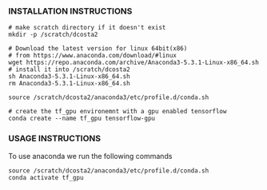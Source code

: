 ### INSTALLATION INSTRUCTIONS 

```shell
# make scratch directory if it doesn't exist
mkdir -p /scratch/dcosta2 

# Download the latest version for linux 64bit(x86) 
# from https://www.anaconda.com/download/#linux
wget https://repo.anaconda.com/archive/Anaconda3-5.3.1-Linux-x86_64.sh
# install it into /scratch/dcosta2
sh Anaconda3-5.3.1-Linux-x86_64.sh
rm Anaconda3-5.3.1-Linux-x86_64.sh

source /scratch/dcosta2/anaconda3/etc/profile.d/conda.sh

# create the tf_gpu environemnt with a gpu enabled tensorflow
conda create --name tf_gpu tensorflow-gpu
```

### USAGE INSTRUCTIONS 
To use anaconda we run the following commands

```shell
source /scratch/dcosta2/anaconda3/etc/profile.d/conda.sh
conda activate tf_gpu
```


